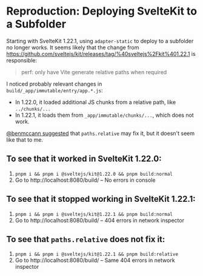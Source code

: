 # Reproduction: Deploying SvelteKit to a Subfolder

Starting with SvelteKit 1.22.1, using `adapter-static` to deploy to a subfolder no longer works. It seems likely that the change from https://github.com/sveltejs/kit/releases/tag/%40sveltejs%2Fkit%401.22.1 is responsible:

> perf: only have Vite generate relative paths when required

I noticed probably relevant changes in `build/_app/immutable/entry/app.*.js`:

- In 1.22.0, it loaded additional JS chunks from a relative path, like `../chunks/...`
- In 1.22.1, it loads them from `_app/immutable/chunks/...`, which does not work.

[@benmccann suggested](https://github.com/sveltejs/kit/pull/10287#issuecomment-1627709727) that `paths.relative` may fix it, but it doesn't seem like that to me.


## To see that it worked in SvelteKit 1.22.0:

1. `pnpm i && pnpm i @sveltejs/kit@1.22.0 && pnpm build:normal`
2. Go to http://localhost:8080/build/ – No errors in console

## To see that it stopped working in SvelteKit 1.22.1:

1. `pnpm i && pnpm i @sveltejs/kit@1.22.1 && pnpm build:normal`
2. Go to http://localhost:8080/build/ – 404 errors in network inspector


## To see that `paths.relative` does not fix it:

1. `pnpm i && pnpm i @sveltejs/kit@1.22.1 && pnpm build:relative`
2. Go to http://localhost:8080/build/ – Same 404 errors in network inspector
